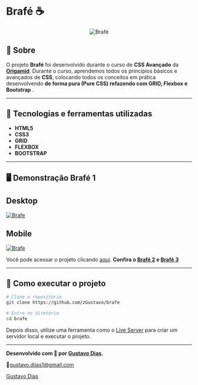 # Brafé ☕
<p align="center">
	<img src="https://i.imgur.com/hlYgbO6.png" alt="Brafé" title="Brafé">
</p>

## 📖 Sobre   
O projeto **Brafé** foi desenvolvido durante o curso de **CSS Avançado** da **[Origamid](https://www.origamid.com/)**. Durante o curso, aprendemos todos os princípios básicos e avançados de **CSS**, colocando todos os conceitos em prática desenvolvendo **de forma pura (Pure CSS) refazendo com GRID, Flexbox e Bootstrap** .   


---

## 🚀 Tecnologias e ferramentas utilizadas
- **HTML5**
- **CSS3**
- **GRID**
- **FLEXBOX**
- **BOOTSTRAP**

---

## 🖥️ Demonstração Brafé 1
## Desktop
[![Brafe](https://i.imgur.com/l2h48Cf.gif "Clique para acessar o projeto")](https://zgustavo.github.io/brafe/ "Clique para acessar o projeto")   

## Mobile
[![Brafe](https://i.imgur.com/BInRL22.gif "Clique para acessar o projeto")](https://zgustavo.github.io/brafe/brafe-2-flexbox/ "Clique para acessar o projeto")

Você pode acessar o projeto clicando [aqui](https://zgustavo.github.io/brafe/).
**Confira o [Brafé 2][Brafé 2] e [Brafé 3][Brafé 3]**

---


## 🔧 Como executar o projeto

```bash
# Clone o repositório
git clone https://github.com/zGustavo/brafe

# Entre no diretório
cd brafe
```
Depois disso, utilize uma ferramenta como o [Live Server](https://marketplace.visualstudio.com/items?itemName=ritwickdey.LiveServer) para criar um servidor local e executar o projeto.

---

**Desenvolvido com :purple_heart: por [Gustavo Dias](https://github.com/zGustavo).**

:email:gustavo.diias1@gmail.com

[Gustavo Dias](https://www.linkedin.com/in/gustavo-dias-a3681231/ "LinkedIn")

[Brafé 2]: https://zgustavo.github.io/brafe/brafe-2-flexbox/ "Brafé 2"
[Brafé 2]: https://zgustavo.github.io/brafe/brafe-2-flexbox/ "Brafé 2"
[Brafé 3]: https://zgustavo.github.io/brafe/brafe-3-flexbox/ "Brafé 3"

